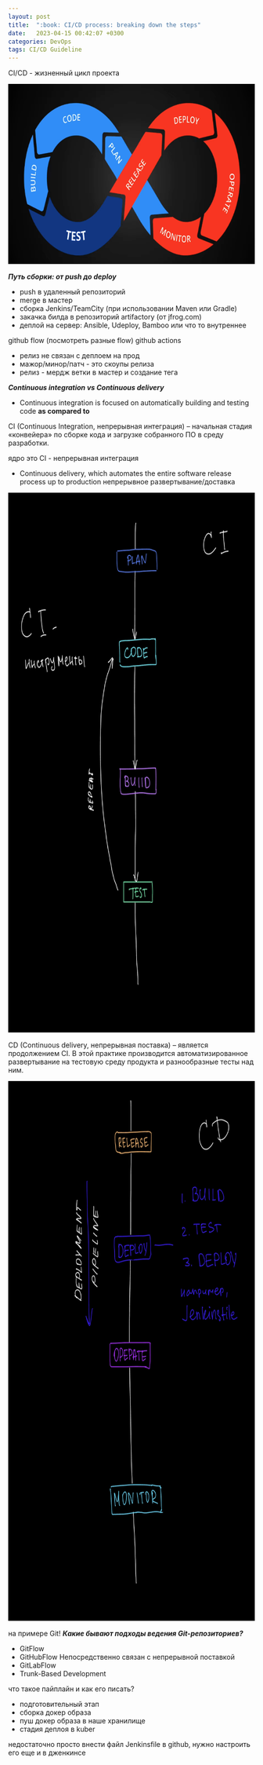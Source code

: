```yaml
---
layout: post
title:  ":book: CI/CD process: breaking down the steps"
date:   2023-04-15 00:42:07 +0300
categories: DevOps
tags: CI/CD Guideline
---
```


CI/CD - жизненный цикл проекта

<img alt="cicd-lifecycle" src="/assets/images/Untitled.png" width="716" height="367"/>

***Путь сборки: от push до deploy***

- push в удаленный репозиторий
- merge в мастер
- сборка Jenkins/TeamCity (при использовании Maven или Gradle)
- закачка билда в репозиторий artifactory (от jfrog.com)
- деплой на сервер: Ansible, Udeploy, Bamboo или что то внутреннее

github flow (посмотреть разные flow) github actions

- релиз не связан с деплоем на прод
- мажор/минор/патч - это скоупы релиза
- релиз - мердж ветки в мастер и создание тега

***Continuous integration vs Continuous delivery***

- Continuous integration is focused on automatically building and testing code
  **as compared to**

CI (Continuous Integration, непрерывная интеграция) – начальная стадия «конвейера» по сборке кода и загрузке собранного ПО в среду разработки.

ядро это CI - непрерывная интеграция

- Continuous delivery, which automates the entire software release process up to production
  непрерывное развертывание/доставка

<img alt="ci-lifecycle" src="/assets/images/IMG_99731.jpg" width="1000" height="1100"/>

CD (Continuous delivery, непрерывная поставка) – является продолжением CI. В этой практике производится автоматизированное развертывание на тестовую среду продукта и разнообразные тесты над ним.

<img alt="ci-lifecycle" src="/assets/images/IMG_99741.jpg" width="1000" height="1100"/>

на примере Git!
***Какие бывают подходы ведения Git-репозиториев?***
- GitFlow
- GitHubFlow
Непосредственно связан с непрерывной поставкой
- GitLabFlow
- Trunk-Based Development

что такое пайплайн и как его писать?
- подготовительный этап
- сборка докер образа
- пуш докер образа в наше хранилище
- стадия деплоя в kuber

недостаточно просто внести файл Jenkinsfile в github, нужно настроить его еще и в дженкинсе
